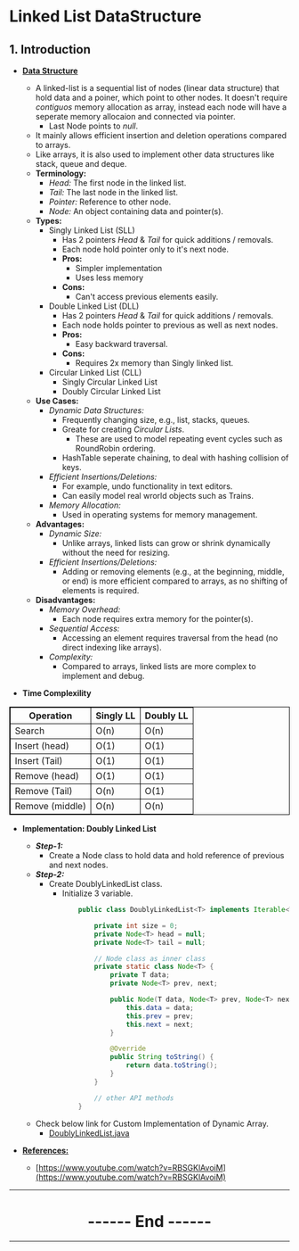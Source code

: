 # Linked List DataStructure
## 1. Introduction

- **<ins>Data Structure</ins>**
  - A linked-list is a sequential list of nodes (linear data structure) that hold data and a poiner, which point to other nodes. It doesn't require *contiguos* memory allocation as array, instead each node will have a seperate memory allocaion and connected via pointer.
    - Last Node points to *null*.
  - It mainly allows efficient insertion and deletion operations compared to arrays. 
  - Like arrays, it is also used to implement other data structures like stack, queue and deque.
  - **Terminology:**
    - *Head:* The first node in the linked list.
    - *Tail:* The last node in the linked list.
    - *Pointer:* Reference to other node.
    - *Node:* An object containing data and pointer(s).
  - **Types:**
    - Singly Linked List (SLL)
      - Has 2 pointers *Head* & *Tail* for quick additions / removals.
      - Each node hold pointer only to it's next node.
      - **Pros:**
        - Simpler implementation
        - Uses less memory
      - **Cons:**
        - Can't access previous elements easily.
    - Double Linked List (DLL)
      - Has 2 pointers *Head* & *Tail* for quick additions / removals.
      - Each node holds pointer to previous as well as next nodes.
      - **Pros:**
        - Easy backward traversal.
      - **Cons:**
        - Requires 2x memory than Singly linked list.
    - Circular Linked List (CLL)
      - Singly Circular Linked List
      - Doubly Circular Linked List
  - **Use Cases:**
    - *Dynamic Data Structures:* 
      - Frequently changing size, e.g., list, stacks, queues.
      - Greate for creating *Circular Lists*.
        - These are used to model repeating event cycles such as RoundRobin ordering.
      - HashTable seperate chaining, to deal with hashing collision of keys.
    - *Efficient Insertions/Deletions:* 
      - For example, undo functionality in text editors.
      - Can easily model real wrorld objects such as Trains.
    - *Memory Allocation:* 
      - Used in operating systems for memory management.
  - **Advantages:**
    - *Dynamic Size:*
      - Unlike arrays, linked lists can grow or shrink dynamically without the need for resizing.
    - *Efficient Insertions/Deletions:*
      - Adding or removing elements (e.g., at the beginning, middle, or end) is more efficient compared to arrays, as no shifting of elements is required.
  - **Disadvantages:**
    - *Memory Overhead:*
      - Each node requires extra memory for the pointer(s).
    - *Sequential Access:*
      - Accessing an element requires traversal from the head (no direct indexing like arrays).
    - *Complexity:*
      - Compared to arrays, linked lists are more complex to implement and debug.


- **Time Complexility**
 
| Operation       | Singly LL | Doubly LL |
| ---------       | --------- | --------- |
| Search          | O(n)      | O(n)      |
| Insert (head)   | O(1)      | O(1)      |
| Insert (Tail)   | O(1)      | O(1)      |
| Remove (head)   | O(1)      | O(1)      |
| Remove (Tail)   | O(n)      | O(1)      |
| Remove (middle) | O(n)      | O(n)      |


- **Implementation: Doubly Linked List**
  - ***Step-1:***
    - Create a Node class to hold data and hold reference of previous and next nodes.
  - ***Step-2:***
    - Create DoublyLinkedList class.
      - Initialize 3 variable.
        ```java
            public class DoublyLinkedList<T> implements Iterable<T> {

                private int size = 0;
                private Node<T> head = null;
                private Node<T> tail = null;

                // Node class as inner class
                private static class Node<T> {
                    private T data;
                    private Node<T> prev, next;

                    public Node(T data, Node<T> prev, Node<T> next){
                        this.data = data;
                        this.prev = prev;
                        this.next = next;
                    }

                    @Override
                    public String toString() {
                        return data.toString();
                    }
                }

                // other API methods
            }
        ```
  - Check below link for Custom Implementation of Dynamic Array.
    - [DoublyLinkedList.java](https://github.com/SRVivek1/grokking-coding-rounds/blob/main/a1-ds-algo-java/a1-ds-arrays/src/main/java/com/srvivek/dsalgo/linkedlist/DoublyLinkedList.java)

- **<ins>References:</ins>**
  - [https://www.youtube.com/watch?v=RBSGKlAvoiM](https://www.youtube.com/watch?v=RBSGKlAvoiM)
---
<center>
<h1> ------ End ------ </h1>
</center>

---
<!-- HTML styling -->
<style>
table, th, td {
  border: 1px solid black;
  border-collapse: collapse;
}
</style>